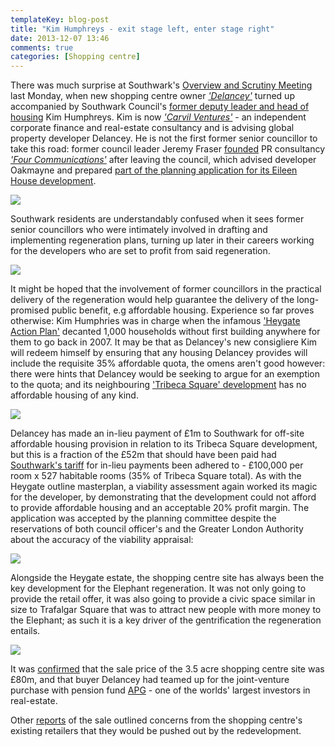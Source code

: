 ```yaml
---
templateKey: blog-post
title: "Kim Humphreys - exit stage left, enter stage right"
date: 2013-12-07 13:46
comments: true
categories: [Shopping centre] 
---
```

There was much surprise at Southwark's [Overview and Scrutiny Meeting](http://moderngov.southwark.gov.uk/ieListDocuments.aspx?CId=308&MId=4593&Ver=4) last Monday, when new shopping centre owner _['Delancey'](http://www.delancey.com/about.html)_ turned up accompanied by Southwark Council's [former deputy leader and head of housing](http://www.linkedin.com/pub/kim-humphreys/5/312/a34) Kim Humphreys. Kim is now _['Carvil Ventures'](http://carvil-ventures.co.uk/)_ - an independent corporate finance and real-estate consultancy and is advising global property developer Delancey. He is not the first former senior councillor to take this road: former council leader Jeremy Fraser [founded](http://www.southwarknews.co.uk/00,news,10971,440,00.htm) PR consultancy _['Four Communications'](http://www.fourcommunications.com/)_ after leaving the council, which advised developer Oakmayne and prepared [part of the planning application for its Eileen House development](http://planningonline.southwark.gov.uk/DocsOnline/Documents/42382_1.pdf).

![](http://www.southwarknews.co.uk/uploads/Kim-humphreys-203x152.jpg)
 
Southwark residents are understandably confused when it sees former senior councillors who were intimately involved in drafting and implementing regeneration plans, turning up later in their careers working for the developers who are set to profit from said regeneration. 

![](http://crappistmartin.github.io/images/lbskleptocracy.png)

It might be hoped that the involvement of former councillors in the practical delivery of the regeneration would help guarantee the delivery of the long-promised public benefit, e.g affordable housing. Experience so far proves otherwise: Kim Humphries was in charge when the infamous ['Heygate Action Plan'](http://youtu.be/E9-cfAdGiFA) decanted 1,000 households without first building anywhere for them to go back in 2007. It may be that as Delancey's new consigliere Kim will redeem himself by ensuring that any housing Delancey provides will include the requisite 35% affordable quota, the omens aren't good however: there were hints that Delancey would be seeking to argue for an exemption to the quota; and its neighbouring ['Tribeca Square' development](http://www.london-se1.co.uk/news/view/7208) has no affordable housing of any kind. 

![](http://crappistmartin.github.io/images/affordablehousingspg.png)

Delancey has made an in-lieu payment of £1m to Southwark for off-site affordable housing provision in relation to its Tribeca Square development, but this is a fraction of the £52m that should have been paid had [Southwark's tariff](/images/affordablehousingspg.pdf) for in-lieu payments been adhered to - £100,000 per room x 527 habitable rooms (35% of Tribeca Square total). As with the Heygate outline masterplan, a viability assessment again worked its magic for the developer, by demonstrating that the development could not afford to provide affordable housing and an acceptable 20% profit margin. The application was accepted by the planning committee despite the reservations of both council officer's and the Greater London Authority about the accuracy of the viability appraisal:

![](http://crappistmartin.github.io/images/gla.jpg)


Alongside the Heygate estate, the shopping centre site has always been the key development for the Elephant regeneration. It was not only going to provide the retail offer, it was also going to provide a civic space similar in size to Trafalgar Square that was to attract new people with more money to the Elephant; as such it is a key driver of the gentrification the regeneration entails.    

![](http://www.london-se1.co.uk/news/imageuploads/1311085254_80.177.117.97.jpg)

It was [confirmed](http://www.london-se1.co.uk/news/view/7238) that the sale price of the 3.5 acre shopping centre site was £80m, and that buyer Delancey had teamed up for the joint-venture purchase with pension fund [APG](http://www.apg.nl/apgsite/pages/english/services/asset-management/responsible-investing/real-estate.asp) - one of the worlds' largest investors in real-estate.

Other [reports](http://www.london-se1.co.uk/news/view/7258) of the sale outlined concerns from the shopping centre's existing retailers that they would be pushed out by the redevelopment.







